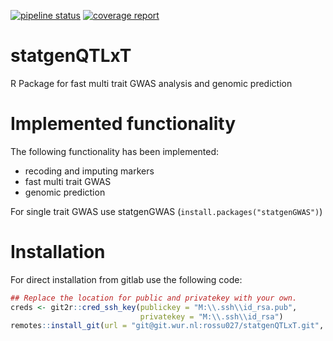 [![pipeline status](https://git.wur.nl/statistical-genetic-pipeline/statgenQTLxT/badges/master/pipeline.svg)](https://git.wur.nl/statistical-genetic-pipeline/statgenQTLxT/commits/master)
[![coverage report](https://git.wur.nl/statistical-genetic-pipeline/statgenQTLxT/badges/master/coverage.svg)](https://git.wur.nl/statistical-genetic-pipeline/statgenQTLxT/commits/master)

statgenQTLxT
============

R Package for fast multi trait GWAS analysis and genomic prediction

# Implemented functionality

The following functionality has been implemented:

* recoding and imputing markers
* fast multi trait GWAS
* genomic prediction

For single trait GWAS use statgenGWAS (```install.packages("statgenGWAS")```)

# Installation

For direct installation from gitlab use the following code:

``` r
## Replace the location for public and privatekey with your own.
creds <- git2r::cred_ssh_key(publickey = "M:\\.ssh\\id_rsa.pub",
                             privatekey = "M:\\.ssh\\id_rsa")
remotes::install_git(url = "git@git.wur.nl:rossu027/statgenQTLxT.git", credentials = creds)

```
